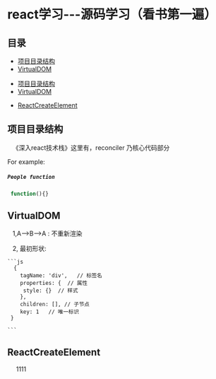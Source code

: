 # react学习---源码学习（看书第一遍）
## 目录
- [项目目录结构](#项目目录结构)
- [VirtualDOM](#VirtualDOM)
<ul>
 <li><a href="#项目目录结构">项目目录结构</a></li>
 <li><a href="#VirtualDOM">VirtualDOM</a></li>
</ul>

- [ReactCreateElement](#ReactCreateElement)



## 项目目录结构
    《深入react技术栈》这里有，reconciler 乃核心代码部分

For example:

##### `People function`

```js
 function(){}

```



## VirtualDOM

    1,A-->B-->A : 不重新渲染
    
    2, 最初形状:
    
    ```js
      {
        tagName: 'div',   // 标签名
        properties: {  // 属性
         style: {}  // 样式
        },
        children: [], // 子节点
        key: 1   // 唯一标识
     }
     
    ```




## ReactCreateElement
      1111

